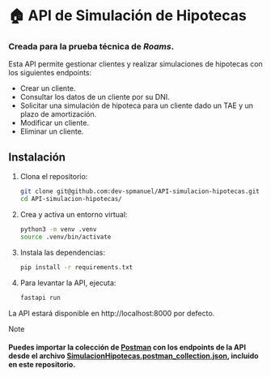# 🏠 API de Simulación de Hipotecas
### Creada para la prueba técnica de *Roams*.

Esta API permite gestionar clientes y realizar simulaciones de hipotecas con los siguientes endpoints:
- Crear un cliente.
- Consultar los datos de un cliente por su DNI.
- Solicitar una simulación de hipoteca para un cliente dado un TAE y un plazo de amortización.
- Modificar un cliente.
- Eliminar un cliente.


## **Instalación**

1. Clona el repositorio:
   ```bash
   git clone git@github.com:dev-spmanuel/API-simulacion-hipotecas.git
   cd API-simulacion-hipotecas/

2. Crea y activa un entorno virtual:
   ```bash
   python3 -m venv .venv
   source .venv/bin/activate

3. Instala las dependencias:
   ```bash
   pip install -r requirements.txt

4. Para levantar la API, ejecuta:
   ```bash
   fastapi run

La API estará disponible en http://localhost:8000 por defecto.

>[!NOTE]
>  #### Puedes importar la colección de [Postman](https://www.postman.com/) con los endpoints de la API desde el archivo [SimulacionHipotecas.postman_collection.json](docs/SimulacionHipotecas.postman_collection.json), incluido en este repositorio.
